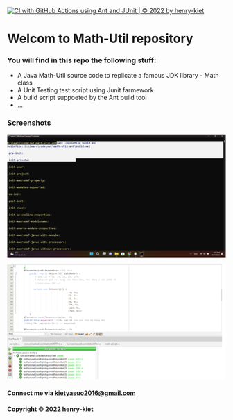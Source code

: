 [![CI with GitHub Actions using Ant and JUnit | © 2022 by henry-kiet](https://github.com/henry-kiet/math-util-ant/actions/workflows/ci-with-ant.yml/badge.svg)](https://github.com/henry-kiet/math-util-ant/actions/workflows/ci-with-ant.yml)
# Welcom to Math-Util repository
### You will find in this repo the following stuff:


* A Java Math-Util source code to replicate a famous JDK library - Math class
* A Unit Testing test script using Junit farmework
* A build script suppoeted by the Ant build tool
* ...

### Screenshots
![Build process with Ant](https://github.com/henry-kiet/math-util-ant/blob/main/screenshot/build-process-with-ant.png)

![Source code with Junit](https://github.com/henry-kiet/math-util-ant/blob/main/screenshot/source-code-test-successfull.png)

#### Connect me via kietyasuo2016@gmail.com
#### Copyright &#169; 2022 henry-kiet